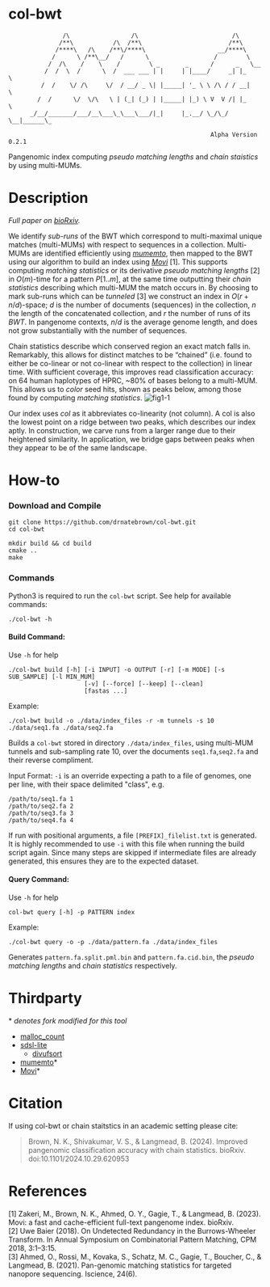# col-bwt
```console
               /\                 /\                          /\     
              /**\           /\  /**\                        /**\    
             /****\   /\    /**\/****\                    __/****\     
            /      \ /**\__/   /      \                  /        \ 
           /  /\    /    \    /        \ _       _      /      _   \__
          /  /  \  /      \  /  ___ ___ | |     | |____/     _| |_    \ 
         /  /    \/ /\     \/  / __/ _ \| |_____| '_ \ \ /\ / / __|    \ 
        /  /      \/  \/\   \ | (_| (_) | |_____| |_) \ V  V /| |_      \ 
      _/__/_______/___/__\___\_\___\___/|_|     |_.__/ \_/\_/  \__|______\_

                                                        Alpha Version 0.2.1
```

Pangenomic index computing *pseudo matching lengths* and *chain staistics* by using multi-MUMs.
# Description
*Full paper on* [*bioRxiv*](https://www.biorxiv.org/content/10.1101/2024.10.29.620953v1)*.*

We identify *sub-runs* of the BWT which correspond to multi-maximal unique matches (multi-MUMs) with respect to sequences in a collection. Multi-MUMs are identified efficiently using [*mumemto*](https://github.com/vikshiv/mumemto), then mapped to the BWT using our algorithm to build an index using [*Movi*](https://github.com/mohsenzakeri/Movi) [1]. This supports computing *matching statistics* or its derivative *pseudo matching lengths* [2] in $O(m)$-time for a pattern $P[1..m]$, at the same time outputting their *chain statistics* describing which multi-MUM the match occurs in. By choosing to mark sub-runs which can be *tunneled* [3] we construct an index in $O(r+n/d)$-space; $d$ is the number of documents (sequences) in the collection, $n$ the length of the concatenated collection, and $r$ the number of runs of its $BWT$. In pangenome contexts, $n/d$ is the average genome length, and does not grow substantially with the number of sequences.

Chain statistics describe which conserved region an exact match falls in. Remarkably, this allows for distinct matches to be “chained” (i.e. found to either be co-linear or not co-linear with respect to the collection) in linear time. With sufficient coverage, this improves read classification accuracy: on 64 human haplotypes of HPRC, ~80% of bases belong to a multi-MUM. This allows us to *color* seed hits, shown as peaks below, among those found by computing *matching statistics*.
![fig1-1](https://github.com/user-attachments/assets/d8c7647f-13de-4e5d-83a1-26b88927e2f1)

Our index uses *col* as it abbreviates co-linearity (not column). A col is also the lowest point on a ridge between two peaks, which describes our index aptly. In construction, we carve runs from a larger range due to their heightened similarity. In application, we bridge gaps between peaks when they appear to be of the same landscape.

# How-to
### Download and Compile
```console
git clone https://github.com/drnatebrown/col-bwt.git
cd col-bwt

mkdir build && cd build
cmake ..
make
```

### Commands
Python3 is required to run the ``col-bwt`` script.
See help for available commands:
```console
./col-bwt -h
```
#### Build Command:
Use ``-h`` for help
```console
./col-bwt build [-h] [-i INPUT] -o OUTPUT [-r] [-m MODE] [-s SUB_SAMPLE] [-l MIN_MUM]
                     [-v] [--force] [--keep] [--clean]
                     [fastas ...]
```
Example:
```console
./col-bwt build -o ./data/index_files -r -m tunnels -s 10 ./data/seq1.fa ./data/seq2.fa
```
Builds a ``col-bwt`` stored in directory ``./data/index_files``, using multi-MUM tunnels and sub-sampling rate 10, over the documents ``seq1.fa``,``seq2.fa`` and their reverse compliment.

Input Format:
``-i`` is an override expecting a path to a file of genomes, one per line, with their space delimited "class", e.g.
```console
/path/to/seq1.fa 1
/path/to/seq2.fa 2
/path/to/seq3.fa 3
/path/to/seq4.fa 4
```
If run with positional arguments, a file ``[PREFIX]_filelist.txt`` is generated. It is highly recommended to use ``-i`` with this file when running the build script again. Since many steps are skipped if intermediate files are already generated, this ensures they are to the expected dataset.

#### Query Command:
Use ``-h`` for help
```console
col-bwt query [-h] -p PATTERN index
```
Example:
```console
./col-bwt query -o -p ./data/pattern.fa ./data/index_files
```
Generates ``pattern.fa.split.pml.bin`` and ``pattern.fa.cid.bin``, the *pseudo matching lengths* and *chain statistics* respectively.

# Thirdparty
\* *denotes fork modified for this tool*
* [malloc_count](https://github.com/bingmann/malloc_count)
* [sdsl-lite](https://github.com/simongog/sdsl-lite)
    * [divufsort](https://github.com/simongog/libdivsufsort)
* [mumemto](https://github.com/drnatebrown/mumemto.git)\*
* [Movi](https://github.com/drnatebrown/Movi.git)\*

# Citation
If using col-bwt or chain staitstics in an academic setting please cite:
>Brown, N. K., Shivakumar, V. S., & Langmead, B. (2024). Improved pangenomic classification accuracy with chain statistics. bioRxiv. doi:10.1101/2024.10.29.620953

# References
[1] Zakeri, M., Brown, N. K., Ahmed, O. Y., Gagie, T., & Langmead, B. (2023). Movi: a fast and cache-efficient full-text pangenome index. bioRxiv.  
[2] Uwe Baier (2018). On Undetected Redundancy in the Burrows-Wheeler Transform. In Annual Symposium on Combinatorial Pattern Matching, CPM 2018, 3:1–3:15.  
[3] Ahmed, O., Rossi, M., Kovaka, S., Schatz, M. C., Gagie, T., Boucher, C., & Langmead, B. (2021). Pan-genomic matching statistics for targeted nanopore sequencing. Iscience, 24(6).  
